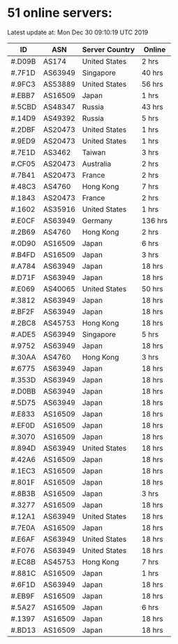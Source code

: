 # 51 online servers:

Latest update at: Mon Dec 30 09:10:19 UTC 2019

| ID | ASN | Server Country | Online |
| -- | --- | -------------- | ------ |
| #.D09B | AS174 | United States | 2 hrs |
| #.7F1D | AS63949 | Singapore | 40 hrs |
| #.9FC3 | AS53889 | United States | 56 hrs |
| #.EBB7 | AS16509 | Japan | 1 hrs |
| #.5CBD | AS48347 | Russia | 43 hrs |
| #.14D9 | AS49392 | Russia | 5 hrs |
| #.2DBF | AS20473 | United States | 1 hrs |
| #.9ED9 | AS20473 | United States | 1 hrs |
| #.7E1D | AS3462 | Taiwan | 3 hrs |
| #.CF05 | AS20473 | Australia | 2 hrs |
| #.7B41 | AS20473 | France | 2 hrs |
| #.48C3 | AS4760 | Hong Kong | 7 hrs |
| #.1843 | AS20473 | France | 2 hrs |
| #.1602 | AS35916 | United States | 1 hrs |
| #.E0CF | AS63949 | Germany | 136 hrs |
| #.2B69 | AS4760 | Hong Kong | 2 hrs |
| #.0D90 | AS16509 | Japan | 6 hrs |
| #.B4FD | AS16509 | Japan | 3 hrs |
| #.A784 | AS63949 | Japan | 18 hrs |
| #.D71F | AS63949 | Japan | 18 hrs |
| #.E069 | AS40065 | United States | 50 hrs |
| #.3812 | AS63949 | Japan | 18 hrs |
| #.BF2F | AS63949 | Japan | 18 hrs |
| #.2BC8 | AS45753 | Hong Kong | 18 hrs |
| #.ADE5 | AS63949 | Singapore | 5 hrs |
| #.9752 | AS63949 | Japan | 18 hrs |
| #.30AA | AS4760 | Hong Kong | 3 hrs |
| #.6775 | AS63949 | Japan | 18 hrs |
| #.353D | AS63949 | Japan | 18 hrs |
| #.D0BB | AS63949 | Japan | 18 hrs |
| #.5D75 | AS63949 | Japan | 18 hrs |
| #.E833 | AS16509 | Japan | 18 hrs |
| #.EF0D | AS16509 | Japan | 18 hrs |
| #.3070 | AS16509 | Japan | 18 hrs |
| #.894D | AS63949 | United States | 18 hrs |
| #.42A6 | AS16509 | Japan | 18 hrs |
| #.1EC3 | AS16509 | Japan | 18 hrs |
| #.801F | AS16509 | Japan | 18 hrs |
| #.8B3B | AS16509 | Japan | 3 hrs |
| #.3277 | AS16509 | Japan | 18 hrs |
| #.12A1 | AS63949 | United States | 18 hrs |
| #.7E0A | AS16509 | Japan | 18 hrs |
| #.E6AF | AS63949 | United States | 18 hrs |
| #.F076 | AS63949 | United States | 18 hrs |
| #.EC8B | AS45753 | Hong Kong | 7 hrs |
| #.881C | AS16509 | Japan | 1 hrs |
| #.6F1D | AS63949 | Japan | 18 hrs |
| #.EB9F | AS16509 | Japan | 18 hrs |
| #.5A27 | AS16509 | Japan | 6 hrs |
| #.1397 | AS16509 | Japan | 18 hrs |
| #.BD13 | AS16509 | Japan | 18 hrs |

